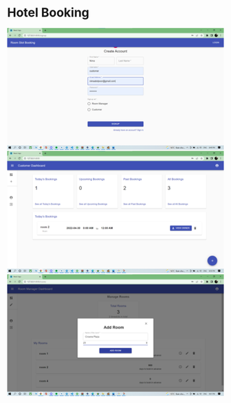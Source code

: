 # Hotel Booking
 ![SignUp page](https://github.com/hidden9/booking_prj/blob/master/screenshots/signUp.png)![CustomerDashboard page](https://github.com/hidden9/booking_prj/blob/master/screenshots/CustomerDashboard.png)
  ![Room managment page](https://github.com/hidden9/booking_prj/blob/master/screenshots/roomManagment.png)
